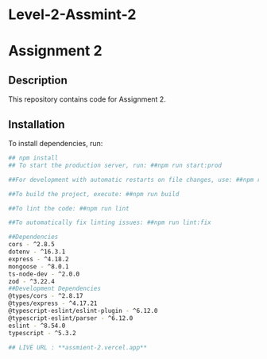 # Level-2-Assmint-2
# Assignment 2

## Description
This repository contains code for Assignment 2.

## Installation
To install dependencies, run:
```bash
## npm install
## To start the production server, run: ##npm run start:prod

##For development with automatic restarts on file changes, use: ##npm run start:dev

##To build the project, execute: ##npm run build

##To lint the code: ##npm run lint

##To automatically fix linting issues: ##npm run lint:fix

##Dependencies
cors - ^2.8.5
dotenv - ^16.3.1
express - ^4.18.2
mongoose - ^8.0.1
ts-node-dev - ^2.0.0
zod - ^3.22.4
##Development Dependencies
@types/cors - ^2.8.17
@types/express - ^4.17.21
@typescript-eslint/eslint-plugin - ^6.12.0
@typescript-eslint/parser - ^6.12.0
eslint - ^8.54.0
typescript - ^5.3.2

## LIVE URL : **assmient-2.vercel.app**
